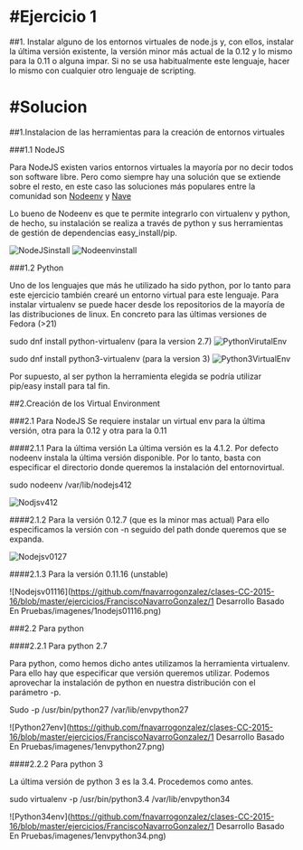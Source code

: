 #Ejercicio 1
==============================

##1. Instalar alguno de los entornos virtuales de node.js y, con ellos, instalar la última versión existente, la versión minor más actual de la 0.12 y lo mismo para la 0.11 o alguna impar. 
Si no se usa habitualmente este lenguaje, hacer lo mismo con cualquier otro lenguaje de scripting.

#Solucion 
==============================
##1.Instalacion de las herramientas para la creación de entornos virtuales

###1.1 NodeJS

Para NodeJS existen varios entornos virtuales la mayoría por no decir todos son software libre. 
Pero como siempre hay una solución que se extiende sobre el resto, en este caso las soluciones más populares entre la comunidad son [Nodeenv](https://github.com/ekalinin/nodeenv) y [Nave](https://github.com/isaacs/nave)

Lo bueno de Nodeenv es que te permite integrarlo con virtualenv y python, de hecho, su instalación se realiza a través de python y sus herramientas de gestión de dependencias easy_install/pip.

![NodeJSinstall](https://github.com/fnavarrogonzalez/clases-CC-2015-16/blob/master/ejercicios/FranciscoNavarroGonzalez/1%20Desarrollo%20Basado%20En%20Pruebas/imagenes/1nodejs.png "Instalacion NodeJS")
![Nodeenvinstall](https://github.com/fnavarrogonzalez/clases-CC-2015-16/blob/master/ejercicios/FranciscoNavarroGonzalez/1%20Desarrollo%20Basado%20En%20Pruebas/imagenes/1nodenv.png)

###1.2 Python

Uno de los lenguajes que más he utilizado ha sido python, por lo tanto para este ejercicio también crearé un entorno virtual para este lenguaje. 
Para instalar virtualenv se puede hacer desde los repositorios de la mayoría de las distribuciones de linux. 
En concreto para las últimas versiones de Fedora (>21)  

sudo dnf install python-virtualenv (para la version 2.7)
![PythonVirutalEnv](https://github.com/fnavarrogonzalez/clases-CC-2015-16/blob/master/ejercicios/FranciscoNavarroGonzalez/1%20Desarrollo%20Basado%20En%20Pruebas/imagenes/1python27virtualenv.png)

sudo dnf install python3-virtualenv (para la version 3)
![Python3VirtualEnv](https://github.com/fnavarrogonzalez/clases-CC-2015-16/blob/master/ejercicios/FranciscoNavarroGonzalez/1%20Desarrollo%20Basado%20En%20Pruebas/imagenes/1python3virtualenv.png)

Por supuesto, al ser python la herramienta elegida se podría utilizar pip/easy install para tal fin.

##2.Creación de los Virtual Environment

###2.1 Para NodeJS
Se requiere instalar un virtual env para la última versión, otra para la 0.12 y otra para la 0.11

####2.1.1 Para la última versión
La última versión es la 4.1.2. Por defecto nodeenv instala la última versión disponible. 
Por lo tanto, basta con especificar el directorio donde queremos la instalación del entornovirtual. 

sudo nodeenv /var/lib/nodejs412

![Nodjsv412](https://github.com/fnavarrogonzalez/clases-CC-2015-16/blob/master/ejercicios/FranciscoNavarroGonzalez/1%20Desarrollo%20Basado%20En%20Pruebas/imagenes/1nodejs412.png)

####2.1.2 Para la versión 0.12.7 (que es la minor mas actual)
Para ello especificamos la versión con -n seguido del path donde queremos que se expanda. 

![Nodejsv0127](https://github.com/fnavarrogonzalez/clases-CC-2015-16/blob/master/ejercicios/FranciscoNavarroGonzalez/1%20Desarrollo%20Basado%20En%20Pruebas/imagenes/1nodejs0127.png)

####2.1.3 Para la versión 0.11.16 (unstable)

![Nodejsv01116](https://github.com/fnavarrogonzalez/clases-CC-2015-16/blob/master/ejercicios/FranciscoNavarroGonzalez/1 Desarrollo Basado En Pruebas/imagenes/1nodejs01116.png)


###2.2 Para python

####2.2.1 Para python 2.7

Para python, como hemos dicho antes utilizamos la herramienta virtualenv. 
Para ello hay que especificar que versión queremos utilizar. Podemos aprovechar la instalación de python en nuestra distribución con el parámetro -p. 

Sudo -p /usr/bin/python27 /var/lib/envpython27

![Python27env](https://github.com/fnavarrogonzalez/clases-CC-2015-16/blob/master/ejercicios/FranciscoNavarroGonzalez/1 Desarrollo Basado En Pruebas/imagenes/1envpython27.png)

####2.2.2 Para python 3

La última versión de python 3 es la 3.4. Procedemos como antes. 

sudo virtualenv -p /usr/bin/python3.4 /var/lib/envpython34

![Python34env](https://github.com/fnavarrogonzalez/clases-CC-2015-16/blob/master/ejercicios/FranciscoNavarroGonzalez/1 Desarrollo Basado En Pruebas/imagenes/1envpython34.png)
